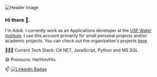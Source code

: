 
![Header Image](/https://github.com/adhokshaja/Adhokshaja/blob/master/Images/cover.png)

### Hi there 👋. 
I'm Adok. I currently work as an Applications developer at the [USF Water Institute](https://waterinstitute.usf.edu). I use this account primarily for small personal projects and/or academic projects. You can check out the organization's projects [here](https://github.com/USF-Water-Institute).

👨🏾‍💻 Current Tech Stack: C#.NET, JavaScript, Python and MS SQL

😄 Pronouns:  He/Him/His

📫 [![Linkedin Badge](https://img.shields.io/badge/-Adhokshaja-blue?style=flat-square&logo=Linkedin&logoColor=white&link=https://www.linkedin.com/in/adhokshaja/)](https://www.linkedin.com/in/adhokshaja/)
